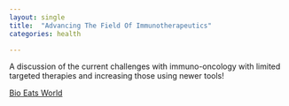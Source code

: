 ```yaml
---
layout: single
title:  "Advancing The Field Of Immunotherapeutics"
categories: health

---
```

A discussion of the current challenges with immuno-oncology with limited targeted therapies and increasing those using newer tools! 
 
[Bio Eats World](https://bio-eats-world.simplecast.com/episodes/advancing-the-field-of-immunotherapeutics-45tgw662)